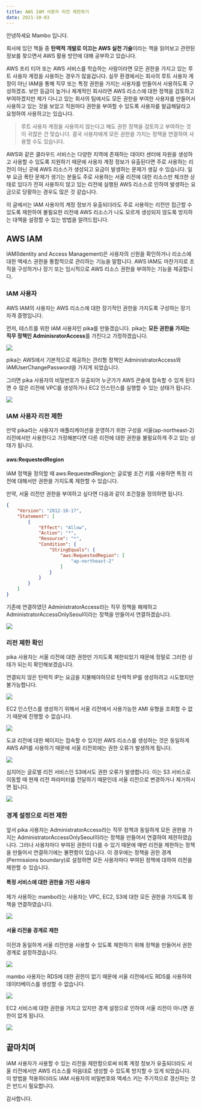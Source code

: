```yaml
---
title: AWS IAM 사용자 리전 제한하기
date: 2021-10-03
---
```


안녕하세요 Mambo 입니다.

회사에 있던 책들 중 **탄력적 개발로 이끄는 AWS 실천 기술**이라는 책을 읽어보고 관련된 정보를 찾으면서 AWS 활용 방안에 대해 공부하고 있습니다.

AWS 프리 티어 또는 AWS 서비스를 학습하는 사람이라면 모든 권한을 가지고 있는 루트 사용자 계정을 사용하는 경우가 많을겁니다. 실무 환경에서는 회사의 루트 사용자 계정이 아닌 IAM을 통해 직무 또는 특정 권한을 가지는 사용자를 만들어서 사용하도록 구성하겠죠. 보안 등급이 높거나 체계적인 회사라면 AWS 리소스에 대한 정책을 검토하고 부여하겠지만 제가 다니고 있는 회사의 팀에서도 모든 권한을 부여한 사용자를 만들어서 사용하고 있는 것을 보았고 직원마다 권한을 부여할 수 있도록 사용자를 발급해달라고 요청하여 사용하고는 있습니다.

> 루트 사용자 계정을 사용하지 않는다고 해도 권한 정책을 검토하고 부여하는 것이 귀찮은 건 맞습니다. 결국 사용자에게 모든 권한을 가지는 정책을 연결하여 사용할 수도 있습니다.

AWS와 같은 클라우드 서비스는 다양한 지역에 존재하는 데이터 센터에 자원을 생성하고 사용할 수 있도록 지원하기 때문에 사용자 계정 정보가 유출된다면 주로 사용하는 리전이 아닌 곳에 AWS 리소스가 생성되고 요금이 발생하는 문제가 생길 수 있습니다. 일부 요금 폭탄 문제가 생기는 분들도 주로 사용하는 서울 리전에 대한 리소스만 체크한 상태로 있다가 전혀 사용하지 않고 있는 리전에 실행된 AWS 리소스로 인하여 발생하는 요금으로 당황하는 경우도 많은 것 같습니다. 

이 글에서는 IAM 사용자의 계정 정보가 유출되더라도 주로 사용하는 리전만 접근할 수 있도록 제한하여 불필요한 리전에 AWS 리소스가 나도 모르게 생성되지 않도록 방지하는 대책을 설정할 수 있는 방법을 알려드립니다.

## AWS IAM
IAM(Identity and Access Management)은 사용자의 신원을 확인하거나 리소스에 대한 액세스 권한을 통합적으로 관리하는 기능을 말합니다. AWS IAM도 마찬가지로 조직을 구성하거나 장기 또는 임시적으로 AWS 리소스 권한을 부여하는 기능을 제공합니다.

### IAM 사용자
AWS IAM의 사용자는 AWS 리소스에 대한 장기적인 권한을 가지도록 구성하는 장기 자격 증명입니다. 

먼저, 테스트를 위한 IAM 사용자인 pika를 만들겠습니다. pika는 **모든 권한을 가지는 직무 정책인 AdminisratorAccess**를 가진다고 가정하겠습니다.

![](/images/posts/limit-region-aws-iam-user/aws-iam-user-01.png)

pika는 AWS에서 기본적으로 제공하는 관리형 정책인 AdministratorAccess와 IAMUserChangePassword을 가지게 되었습니다.

그러면 pika 사용자의 비밀번호가 유출되어 누군가가 AWS 콘솔에 접속할 수 있게 된다면 수 많은 리전에 VPC를 생성하거나 EC2 인스턴스를 실행할 수 있는 상태가 됩니다.

![](/images/posts/limit-region-aws-iam-user/aws-iam-user-02.png)

### IAM 사용자 리전 제한
만약 pika라는 사용자가 애플리케이션을 운영하기 위한 구성을 서울(ap-northeast-2) 리전에서만 사용한다고 가정해본다면 다른 리전에 대한 권한을 불필요하게 주고 있는 상태가 됩니다. 

#### aws:RequestedRegion
IAM 정책을 정의할 때 aws:RequestedRegion는 글로벌 조건 키를 사용하면 특정 리전에 대해서만 권한을 가지도록 제한할 수 있습니다.

만약, 서울 리전만 권한을 부여하고 싶다면 다음과 같이 조건절을 정의하면 됩니다.

```json
{
    "Version": "2012-10-17",
    "Statement": [
        {
            "Effect": "Allow",
            "Action": "*",
            "Resource": "*",
            "Condition": {
                "StringEquals": {
                    "aws:RequestedRegion": [
                        "ap-northeast-2"
                    ]
                }
            }
        }
    ]
}
```

기존에 연결하였던 AdministratorAccess라는 직무 정책을 해제하고 AdministratorAccessOnlySeoul이라는 정책을 만들어서 연결하겠습니다.

![](/images/posts/limit-region-aws-iam-user/aws-iam-user-03.png)

### 리전 제한 확인
pika 사용자는 서울 리전에 대한 권한만 가지도록 제한되었기 때문에 정말로 그러한 상태가 되는지 확인해보겠습니다.

연결되지 않은 탄력적 IP는 요금을 지불해야하므로 탄력적 IP를 생성하려고 시도했지만 불가능합니다. 

![](/images/posts/limit-region-aws-iam-user/aws-iam-user-04.png)

EC2 인스턴스를 생성하기 위해서 서울 리전에서 사용가능한 AMI 유형을 조회할 수 없기 때문에 진행할 수 없습니다.

![](/images/posts/limit-region-aws-iam-user/aws-iam-user-05.png)

도쿄 리전에 대한 페이지는 접속할 수 있지만 AWS 리소스를 생성하는 것은 동일하게 AWS API를 사용하기 때문에 서울 리전외에는 권한 오류가 발생하게 됩니다.

![](/images/posts/limit-region-aws-iam-user/aws-iam-user-06.png)

심지어는 글로벌 리전 서비스인 S3에서도 권한 오류가 발생합니다. 이는 S3 서비스로 이동할 때 현재 리전 파라미터를 전달하기 때문인데 서울 리전으로 변경하거나 제거하시면 됩니다.

![](/images/posts/limit-region-aws-iam-user/aws-iam-user-07.png)

### 경계 설정으로 리전 제한
앞서 pika 사용자는 AdministratorAccess라는 직무 정책과 동일하게 모든 권한을 가지는 AdministratorAccessOnlySeoul이라는 정책을 만들어서 연결하여 제한하였습니다. 그러나 사용자마다 부여된 권한이 다를 수 있기 때문에 매번 리전을 제한하는 정책을 만들어서 연결하기에는 불편함이 있습니다. 이 경우에는 정책을 권한 경계(Permissions boundary)로 설정하면 모든 사용자마다 부여된 정책에 대하여 리전을 제한할 수 있습니다.

#### 특정 서비스에 대한 권한을 가진 사용자
제가 사용하는 mambo라는 사용자는 VPC, EC2, S3에 대한 모든 권한을 가지도록 정책을 연결하였습니다.

![](/images/posts/limit-region-aws-iam-user/aws-iam-user-08.png)

#### 서울 리전을 경계로 제한
이전과 동일하게 서울 리전만을 사용할 수 있도록 제한하기 위해 정책을 만들어서 권한 경계로 설정하겠습니다.

![](/images/posts/limit-region-aws-iam-user/aws-iam-user-09.png)

mambo 사용자는 RDS에 대한 권한이 없기 때문에 서울 리전에서도 RDS를 사용하여 데이터베이스를 생성할 수 없습니다.

![](/images/posts/limit-region-aws-iam-user/aws-iam-user-10.png)

EC2 서비스에 대한 권한을 가지고 있지만 경계 설정으로 인하여 서울 리전이 아니면 권한이 없게 됩니다.

![](/images/posts/limit-region-aws-iam-user/aws-iam-user-11.png)

## 끝마치며
IAM 사용자가 사용할 수 있는 리전을 제한함으로써 비록 계정 정보가 유출되더라도 서울 리전에서만 AWS 리소스를 마음대로 생성할 수 있도록 방지할 수 있게 되었습니다. 이 방법을 적용하더라도 IAM 사용자의 비밀번호와 액세스 키는 주기적으로 갱신하는 것은 반드시 필요합니다.

감사합니다.